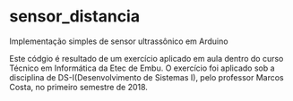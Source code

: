 # sensor_distancia
Implementação simples de sensor ultrassônico em Arduino


Este códgio é resultado de um exercício aplicado em aula dentro do curso Técnico em Informática da Etec de Embu. O exercício foi aplicado sob a disciplina de DS-I(Desenvolvimento de Sistemas I), pelo professor Marcos Costa, no primeiro semestre de 2018.
